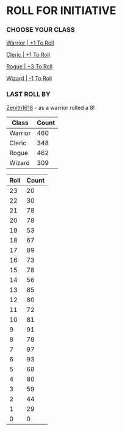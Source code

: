 # ROLL FOR INITIATIVE
### CHOOSE YOUR CLASS

[Warrior | +1 To Roll](https://github.com/benjaminsampica/benjaminsampica/issues/new?title=roll%7Cwarrior&body=Just+click+%27Submit+new+issue%27.)

[Cleric | +1 To Roll](https://github.com/benjaminsampica/benjaminsampica/issues/new?title=roll%7Ccleric&body=Just+click+%27Submit+new+issue%27.)

[Rogue | +3 To Roll](https://github.com/benjaminsampica/benjaminsampica/issues/new?title=roll%7Crogue&body=Just+click+%27Submit+new+issue%27.)

[Wizard | -1 To Roll](https://github.com/benjaminsampica/benjaminsampica/issues/new?title=roll%7Cwizard&body=Just+click+%27Submit+new+issue%27.)
### LAST ROLL BY
[Zenith1618](https://www.github.com/Zenith1618) - as a warrior rolled a 8!

|Class|Count|
|-|-|
|Warrior|460|
|Cleric|348|
|Rogue|462|
|Wizard|309|

|Roll|Count|
|-|-|
|23|20
|22|30
|21|78
|20|78
|19|53
|18|67
|17|89
|16|73
|15|78
|14|56
|13|85
|12|80
|11|72
|10|81
|9|91
|8|78
|7|97
|6|93
|5|68
|4|80
|3|59
|2|44
|1|29
|0|0
